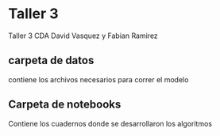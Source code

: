 # Taller 3

Taller 3 CDA David Vasquez y Fabian Ramirez

## carpeta de datos

contiene los archivos necesarios para correr el modelo 

## Carpeta de notebooks

Contiene los cuadernos donde se desarrollaron los algoritmos
